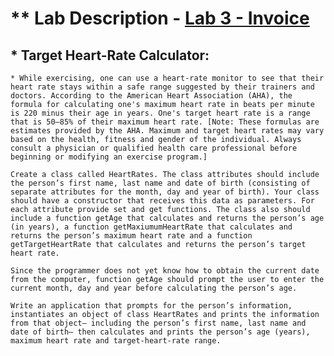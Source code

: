 # ** Lab Description - [Lab 3 - Invoice](https://btc.instructure.com/courses/1997077/assignments/20565642?module_item_id=48224045)

## * Target Heart-Rate Calculator:
    * While exercising, one can use a heart-rate monitor to see that their heart rate stays within a safe range suggested by their trainers and doctors. According to the American Heart Association (AHA), the formula for calculating one's maximum heart rate in beats per minute is 220 minus their age in years. One's target heart rate is a range that is 50–85% of their maximum heart rate. [Note: These formulas are estimates provided by the AHA. Maximum and target heart rates may vary based on the health, fitness and gender of the individual. Always consult a physician or qualified health care professional before beginning or modifying an exercise program.]

    Create a class called HeartRates. The class attributes should include the person’s first name, last name and date of birth (consisting of separate attributes for the month, day and year of birth). Your class should have a constructor that receives this data as parameters. For each attribute provide set and get functions. The class also should include a function getAge that calculates and returns the person’s age (in years), a function getMaxiumumHeartRate that calculates and returns the person’s maximum heart rate and a function getTargetHeartRate that calculates and returns the person’s target heart rate.

    Since the programmer does not yet know how to obtain the current date from the computer, function getAge should prompt the user to enter the current month, day and year before calculating the person’s age.

    Write an application that prompts for the person’s information, instantiates an object of class HeartRates and prints the information from that object— including the person’s first name, last name and date of birth— then calculates and prints the person’s age (years), maximum heart rate and target-heart-rate range.
